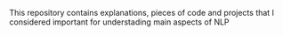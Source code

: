 This repository contains explanations, pieces of code and projects that I considered important for understading main aspects of NLP
